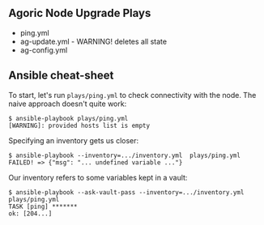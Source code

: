 
## Agoric Node Upgrade Plays

 - ping.yml
 - ag-update.yml - WARNING! deletes all state
 - ag-config.yml

## Ansible cheat-sheet

To start, let's run `plays/ping.yml` to check connectivity with the
node. The naive approach doesn't quite work:

```
$ ansible-playbook plays/ping.yml
[WARNING]: provided hosts list is empty
```

Specifying an inventory gets us closer:

```
$ ansible-playbook --inventory=.../inventory.yml  plays/ping.yml
FAILED! => {"msg": "... undefined variable ..."}
```

Our inventory refers to some variables kept in a vault:

```
$ ansible-playbook --ask-vault-pass --inventory=.../inventory.yml  plays/ping.yml
TASK [ping] *******
ok: [204...]
```
